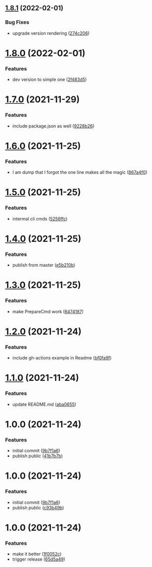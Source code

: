 ## [1.8.1](https://github.com/Lundalogik/semantic-release-laravel/compare/v1.8.0...v1.8.1) (2022-02-01)


### Bug Fixes

* upgrade version rendering ([274c206](https://github.com/Lundalogik/semantic-release-laravel/commit/274c2064324b45231a8e4e21ac7422d192f53d37))

# [1.8.0](https://github.com/Lundalogik/semantic-release-laravel/compare/v1.7.0...v1.8.0) (2022-02-01)


### Features

* dev version to simple one ([2f483d5](https://github.com/Lundalogik/semantic-release-laravel/commit/2f483d5f7bba241a3934d2f73d9da1946cf78b19))

# [1.7.0](https://github.com/Lundalogik/semantic-release-laravel/compare/v1.6.0...v1.7.0) (2021-11-29)


### Features

* include package.json as well ([9228b26](https://github.com/Lundalogik/semantic-release-laravel/commit/9228b26bcbcd9f0068df77e3ef527ed32a516aea))

# [1.6.0](https://github.com/Lundalogik/semantic-release-laravel/compare/v1.5.0...v1.6.0) (2021-11-25)


### Features

* I am dump that I forgot the one line makes all the magic ([867a4f0](https://github.com/Lundalogik/semantic-release-laravel/commit/867a4f097da2cc2b992851329972ff559ec7ae3e))

# [1.5.0](https://github.com/Lundalogik/semantic-release-laravel/compare/v1.4.0...v1.5.0) (2021-11-25)


### Features

* intermal cli cmds ([5256ffc](https://github.com/Lundalogik/semantic-release-laravel/commit/5256ffc7ecdf8472850da1bae5e777360cf52da2))

# [1.4.0](https://github.com/Lundalogik/semantic-release-laravel/compare/v1.3.0...v1.4.0) (2021-11-25)


### Features

* publish from master ([e5b210b](https://github.com/Lundalogik/semantic-release-laravel/commit/e5b210b1b6ce4acd5fcc2a7c4bb5365018e0b4df))

# [1.3.0](https://github.com/Lundalogik/semantic-release-laravel/compare/v1.2.0...v1.3.0) (2021-11-25)


### Features

* make PrepareCmd work ([6474187](https://github.com/Lundalogik/semantic-release-laravel/commit/64741879912003786701ea605958ac8a20ad1f03))

# [1.2.0](https://github.com/Lundalogik/semantic-release-laravel/compare/v1.1.0...v1.2.0) (2021-11-24)


### Features

* include gh-actions example in Readme ([bf0fa9f](https://github.com/Lundalogik/semantic-release-laravel/commit/bf0fa9f264a061f560c6d01934f3dbd5ca2feda4))

# [1.1.0](https://github.com/Lundalogik/semantic-release-laravel/compare/v1.0.0...v1.1.0) (2021-11-24)


### Features

* update README.md ([aba0655](https://github.com/Lundalogik/semantic-release-laravel/commit/aba0655565800ddba3f308e60f27558433c47f20))

# 1.0.0 (2021-11-24)


### Features

* initial commit ([9b7f1a6](https://github.com/Lundalogik/semantic-release-laravel/commit/9b7f1a679310aa531e2e088bd67cf5720ea81c61))
* publish public ([41b7b7b](https://github.com/Lundalogik/semantic-release-laravel/commit/41b7b7b207879db5bfe76495c326bc4e13214c61))

# 1.0.0 (2021-11-24)


### Features

* initial commit ([9b7f1a6](https://github.com/Lundalogik/semantic-release-laravel/commit/9b7f1a679310aa531e2e088bd67cf5720ea81c61))
* publish public ([c93b49b](https://github.com/Lundalogik/semantic-release-laravel/commit/c93b49bd811b480d41282dcb466a2b289e15dc56))

# 1.0.0 (2021-11-24)


### Features

* make it better ([1f0052c](https://github.com/Lundalogik/semantic-release-lime-laravel/commit/1f0052cb759dbf917a4bc4c5386cfbc90d56c142))
* trigger release ([65d5a49](https://github.com/Lundalogik/semantic-release-lime-laravel/commit/65d5a49c72055331f796551a4b9f002a21b4d7fe))
